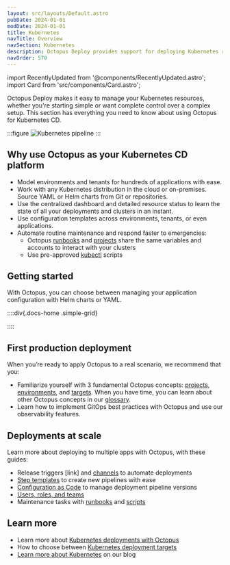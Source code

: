 ```yaml
---
layout: src/layouts/Default.astro
pubDate: 2024-01-01
modDate: 2024-01-01
title: Kubernetes
navTitle: Overview
navSection: Kubernetes
description: Octopus Deploy provides support for deploying Kubernetes resources.
navOrder: 570
---
```


import RecentlyUpdated from '@components/RecentlyUpdated.astro';
import Card from 'src/components/Card.astro';

Octopus Deploy makes it easy to manage your Kubernetes resources, whether you're starting simple or want complete control over a complex setup. This section has everything you need to know about using Octopus for Kubernetes CD.

:::figure
![Kubernetes pipeline](/docs/deployments/kubernetes/pipeline-visual-k8s.png)
:::

## Why use Octopus as your Kubernetes CD platform
- Model environments and tenants for hundreds of applications with ease.
- Work with any Kubernetes distribution in the cloud or on-premises. Source YAML or Helm charts from Git or repositories.
- Use the centralized dashboard and detailed resource status to learn the state of all your deployments and clusters in an instant.
- Use configuration templates across environments, tenants, or even applications.
- Automate routine maintenance and respond faster to emergencies:
  - Octopus [runbooks](https://octopus.com/docs/runbooks/) and [projects](https://octopus.com/docs/projects) share the same variables and accounts to interact with your clusters
  - Use pre-approved [kubectl](https://octopus.com/docs/deployments/kubernetes/kubectl) scripts

## Getting started
With Octopus, you can choose between managing your application configuration with Helm charts or YAML.

::::div{.docs-home .simple-grid}

<Card
  description="Learn more about how you can use Octopus variables for Helm values in our Helm documentation."
  imgAlt="Helm logo"
  imgSrc="/docs/img/helm-logo.png"
  link="/docs/deployments/kubernetes/helm-update"
  title="Helm deployment guide"
/>

<Card
  description="Start with our YAML deployment guide if you intend to use plain YAML."
  imgAlt="Yaml logo"
  imgSrc="/docs/img/yaml-logo.png"
  link="/docs/getting-started/first-kubernetes-deployment"
  title="YAML deployment guide"
/>

<Card
  description="Consider using Kustomize with Octopus for more templating capabilities."
  imgAlt="Kustomize and Octopus logo"
  imgSrc="/docs/img/kustomize-octopus-logo.png"
  link="/docs/deployments/kubernetes/kustomize"
  title="Kustomize with Octopus"
/>

<Card
  description="You can also create a configuration with our UI, and Octopus will generate YAML behind the scenes for you."
  imgAlt="Octopus logo"
  imgSrc="/docs/img/octopus-deploy-logo.png"
  link="/docs/deployments/kubernetes/deploy-container"
  title="Use the Octopus UI"
/>

::::

## First production deployment
When you’re ready to apply Octopus to a real scenario, we recommend that you:
- Familiarize yourself with 3 fundamental Octopus concepts: [projects](https://octopus.com/docs/projects), [environments](https://octopus.com/docs/infrastructure/environments), and [targets](https://octopus.com/docs/infrastructure/deployment-targets). When you have time, you can learn about other Octopus concepts in our [glossary](https://octopus.com/docs/getting-started/glossary).
- Learn how to implement GitOps best practices with Octopus and use our observability features.

## Deployments at scale
Learn more about deploying to multiple apps with Octopus, with these guides:
- Release triggers [link] and [channels](https://octopus.com/docs/releases/channels) to automate deployments
- [Step templates](https://octopus.com/docs/projects/custom-step-templates) to create new pipelines with ease
- [Configuration as Code](https://octopus.com/docs/projects/version-control) to manage deployment pipeline versions
- [Users, roles, and teams](https://octopus.com/docs/getting-started/best-practices/users-roles-and-teams)
- Maintenance tasks with [runbooks](https://octopus.com/docs/runbooks/) and [scripts](https://octopus.com/docs/deployments/kubernetes/kubectl)

## Learn more
- Learn more about [Kubernetes deployments with Octopus](https://octopus.com/use-case/kubernetes)
- How to choose between [Kubernetes deployment targets](https://octopus.com/docs/infrastructure/deployment-targets/kubernetes-target)
- [Learn more about Kubernetes](https://octopus.com/blog/search?context=blog&q=kubernetes) on our blog
